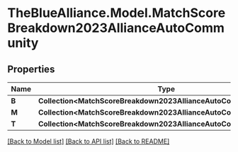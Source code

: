 # TheBlueAlliance.Model.MatchScoreBreakdown2023AllianceAutoCommunity

## Properties

Name | Type | Description | Notes
------------ | ------------- | ------------- | -------------
**B** | **Collection&lt;MatchScoreBreakdown2023AllianceAutoCommunity.BEnum&gt;** |  | 
**M** | **Collection&lt;MatchScoreBreakdown2023AllianceAutoCommunity.MEnum&gt;** |  | 
**T** | **Collection&lt;MatchScoreBreakdown2023AllianceAutoCommunity.TEnum&gt;** |  | 

[[Back to Model list]](../../README.md#documentation-for-models) [[Back to API list]](../../README.md#documentation-for-api-endpoints) [[Back to README]](../../README.md)

